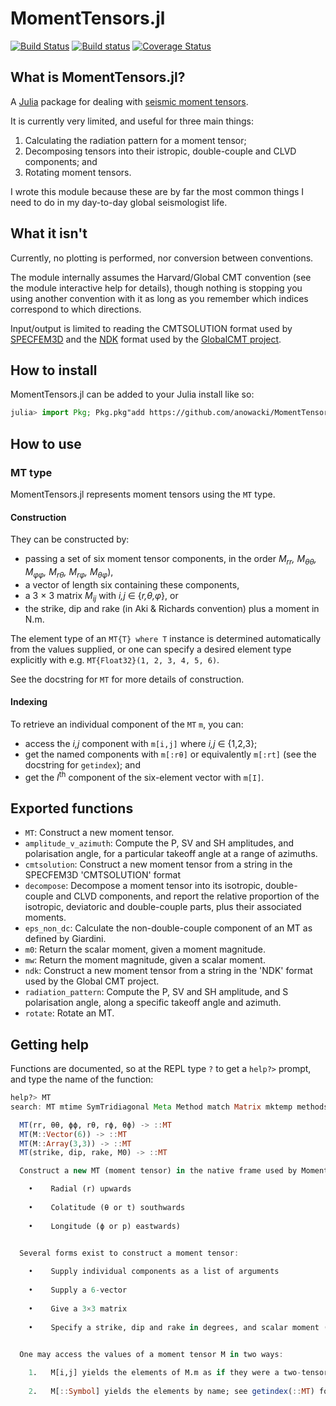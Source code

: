 # MomentTensors.jl

[![Build Status](https://travis-ci.org/anowacki/MomentTensors.jl.svg?branch=master)](https://travis-ci.org/anowacki/MomentTensors.jl)
[![Build status](https://ci.appveyor.com/api/projects/status/bovv9topw8r60l0k?svg=true)](https://ci.appveyor.com/project/AndyNowacki/momenttensors-jl)
[![Coverage Status](https://coveralls.io/repos/github/anowacki/MomentTensors.jl/badge.svg?branch=master)](https://coveralls.io/github/anowacki/MomentTensors.jl?branch=master)

## What is MomentTensors.jl?
A [Julia](http://julialang.org) package for dealing with [seismic moment
tensors](https://earthquake.usgs.gov/learn/glossary/?term=moment%20tensor).

It is currently very limited, and useful for three main things:

1. Calculating the radiation pattern for a moment tensor;
2. Decomposing tensors into their istropic, double-couple and CLVD
   components; and
3. Rotating moment tensors.

I wrote this module because these are by far the most common things I need to do
in my day-to-day global seismologist life.

## What it isn't
Currently, no plotting is performed, nor conversion between conventions.

The module internally assumes the Harvard/Global CMT convention (see the module
interactive help for details), though nothing is stopping you using another
convention with it as long as you remember which indices correspond to which
directions.

Input/output is limited to reading the CMTSOLUTION format used by
[SPECFEM3D](https://github.com/geodynamics/specfem3d) and the
[NDK](http://www.ldeo.columbia.edu/~gcmt/projects/CMT/catalog/allorder.ndk_explained)
format used by the [GlobalCMT project](https://globalcmt.org).

## How to install
MomentTensors.jl can be added to your Julia install like so:

```julia
julia> import Pkg; Pkg.pkg"add https://github.com/anowacki/MomentTensors.jl"
```


## How to use
### MT type
MomentTensors.jl represents moment tensors using the `MT` type.

#### Construction
They can be constructed by:
- passing a set of six moment tensor components, in the order
  _M<sub>rr</sub>, M<sub>θθ</sub>, M<sub>φφ</sub>,
  M<sub>rθ</sub>, M<sub>rφ</sub>, M<sub>θφ</sub>_),
- a vector of length six containing these components,
- a 3 × 3 matrix _M<sub>ij</sub>_ with
  _i,j_ ∈ {_r,θ,φ_}, or
- the strike, dip and rake (in Aki & Richards convention) plus a moment
  in N.m.

The element type of an `MT{T} where T` instance is determined
automatically from the values supplied, or one can specify a
desired element type explicitly with e.g. `MT{Float32}(1, 2, 3, 4, 5, 6)`.

See the docstring for `MT` for more details of construction.

#### Indexing
To retrieve an individual component of the `MT` `m`, you can:
- access the _i,j_ component with `m[i,j]` where _i,j_ ∈ {1,2,3};
- get the named components with `m[:rθ]` or equivalently `m[:rt]`
  (see the docstring for `getindex`); and
- get the _I_<sup>th</sup> component of the six-element vector with
  `m[I]`.


## Exported functions

- `MT`: Construct a new moment tensor.
- `amplitude_v_azimuth`: Compute the P, SV and SH amplitudes, and polarisation angle,
  for a particular takeoff angle at a range of azimuths.
- `cmtsolution`: Construct a new moment tensor from a string in the SPECFEM3D 'CMTSOLUTION'
   format
- `decompose`: Decompose a moment tensor into its isotropic, double-couple
  and CLVD components, and report the relative proportion of the isotropic,
  deviatoric and double-couple parts, plus their associated moments.
- `eps_non_dc`: Calculate the non-double-couple component of an MT as
  defined by Giardini.
- `m0`: Return the scalar moment, given a moment magnitude.
- `mw`: Return the moment magnitude, given a scalar moment.
- `ndk`: Construct a new moment tensor from a string in the 'NDK' format used by
  the Global CMT project.
- `radiation_pattern`: Compute the P, SV and SH amplitude, and S polarisation angle,
  along a specific takeoff angle and azimuth.
- `rotate`: Rotate an MT.


## Getting help
Functions are documented, so at the REPL type `?` to get a `help?>` prompt,
and type the name of the function:

```julia
help?> MT
search: MT mtime SymTridiagonal Meta Method match Matrix mktemp methods matchall

  MT(rr, θθ, ϕϕ, rθ, rϕ, θϕ) -> ::MT
  MT(M::Vector(6)) -> ::MT
  MT(M::Array(3,3)) -> ::MT
  MT(strike, dip, rake, M0) -> ::MT

  Construct a new MT (moment tensor) in the native frame used by MomentTensors:

    •    Radial (r) upwards
      
    •    Colatitude (θ or t) southwards
      
    •    Longitude (ϕ or p) eastwards)
      

  Several forms exist to construct a moment tensor:

    •    Supply individual components as a list of arguments
      
    •    Supply a 6-vector
      
    •    Give a 3×3 matrix
      
    •    Specify a strike, dip and rake in degrees, and scalar moment (N.m)
      

  One may access the values of a moment tensor M in two ways:

    1.   M[i,j] yields the elements of M.m as if they were a two-tensor
      
    2.   M[::Symbol] yields the elements by name; see getindex(::MT) for details
```
